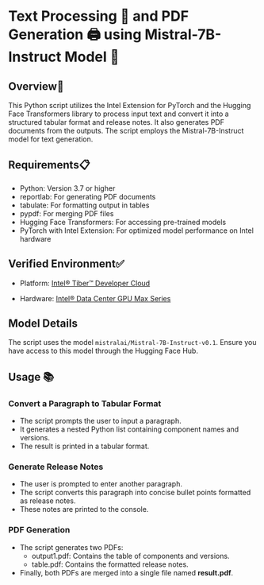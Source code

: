 # Text Processing 📄 and PDF Generation 🖨️ using Mistral-7B-Instruct Model 🤖

## Overview🌟
This Python script utilizes the Intel Extension for PyTorch and the Hugging Face Transformers library to process input text and convert it into a structured tabular format and release notes. It also generates PDF documents from the outputs. The script employs the Mistral-7B-Instruct model for text generation.

## Requirements📋
- Python: Version 3.7 or higher
- reportlab: For generating PDF documents
- tabulate: For formatting output in tables
- pypdf: For merging PDF files
- Hugging Face Transformers: For accessing pre-trained models
- PyTorch with Intel Extension: For optimized model performance on Intel hardware

## Verified Environment✅

- Platform: [Intel® Tiber™ Developer Cloud](https://www.intel.com/content/www/us/en/developer/tools/devcloud/services.html)

- Hardware: [Intel® Data Center GPU Max Series](https://www.intel.com/content/www/us/en/products/details/discrete-gpus/data-center-gpu/max-series.html)

## Model Details
The script uses the model `mistralai/Mistral-7B-Instruct-v0.1`. Ensure you have access to this model through the Hugging Face Hub.

## Usage 📚

### Convert a Paragraph to Tabular Format

- The script prompts the user to input a paragraph.
- It generates a nested Python list containing component names and versions.
- The result is printed in a tabular format.

### Generate Release Notes

- The user is prompted to enter another paragraph.
- The script converts this paragraph into concise bullet points formatted as release notes.
- These notes are printed to the console.

### PDF Generation

- The script generates two PDFs:
  - output1.pdf: Contains the table of components and versions.
  - table.pdf: Contains the formatted release notes.
- Finally, both PDFs are merged into a single file named **result.pdf**.

